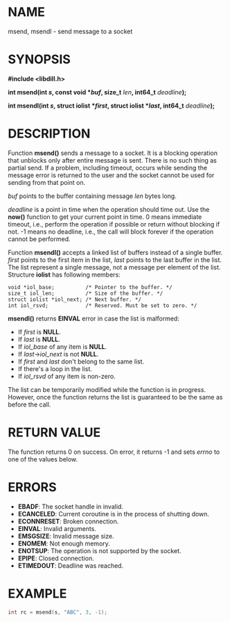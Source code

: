 # NAME

msend, msendl - send message to a socket

# SYNOPSIS


**#include &lt;libdill.h>**

**int msend(int **_s_**, const void **\*_buf_**, size_t** _len_**, int64_t** _deadline_**);**

**int msendl(int **_s_**, struct iolist **\*_first_**, struct iolist **\*_last_**, int64_t** _deadline_**);**

# DESCRIPTION

Function **msend()** sends a message to a socket. It is a blocking operation that unblocks only after entire message is sent. There is no such thing as partial send. If a problem, including timeout, occurs while sending the message error is returned to the user and the socket cannot be used for sending from that point on.

_buf_ points to the buffer containing message _len_ bytes long.

_deadline_ is a point in time when the operation should time out. Use the **now()** function to get your current point in time. 0 means immediate timeout, i.e., perform the operation if possible or return without blocking if not. -1 means no deadline, i.e., the call will block forever if the operation cannot be performed.

Function **msendl()** accepts a linked list of buffers instead of a single buffer. _first_ points to the first item in the list, _last_ points to the last buffer in the list. The list represent a single message, not a message per element of the list. Structure **iolist** has following members:

```
void *iol_base;          /* Pointer to the buffer. */
size_t iol_len;          /* Size of the buffer. */
struct iolist *iol_next; /* Next buffer. */
int iol_rsvd;            /* Reserved. Must be set to zero. */
```

**msendl()** returns **EINVAL** error in case the list is malformed:

* If _first_ is **NULL**.
* If _last_ is **NULL**.
* If _iol\_base_ of any item is **NULL**.
* If _last_->_iol\_next_ is not **NULL**.
* If _first_ and _last_ don't belong to the same list.
* If there's a loop in the list.
* If _iol\_rsvd_ of any item is non-zero.

The list can be temporarily modified while the function is in progress. However, once the function returns the list is guaranteed to be the same as before the call.

# RETURN VALUE

The function returns 0 on success. On error, it returns -1 and sets _errno_ to one of the values below.

# ERRORS

* **EBADF**: The socket handle in invalid.
* **ECANCELED**: Current coroutine is in the process of shutting down.
* **ECONNRESET**: Broken connection.
* **EINVAL**: Invalid arguments.
* **EMSGSIZE**: Invalid message size.
* **ENOMEM**: Not enough memory.
* **ENOTSUP**: The operation is not supported by the socket.
* **EPIPE**: Closed connection.
* **ETIMEDOUT**: Deadline was reached.

# EXAMPLE

```c
int rc = msend(s, "ABC", 3, -1);
```
